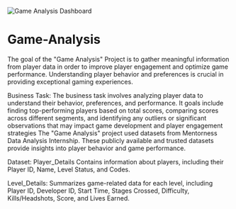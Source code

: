 
 
![Game Analysis Dashboard](https://github.com/ruthomolara/Game-Analysis/assets/140560092/3ca123a0-b311-4d43-a90a-522496c07c9b)
# Game-Analysis
The goal of the "Game Analysis" Project is to gather meaningful information from player data in order to improve player engagement and optimize game performance. Understanding player behavior and preferences is crucial in providing exceptional gaming experiences.

Business Task: The business task involves analyzing player data to understand their behavior, preferences, and performance. It goals include finding top-performing players based on total scores, comparing scores across different segments, and identifying any outliers or significant observations that may impact game development and player engagement strategies
The  "Game Analysis" project used datasets from Mentorness Data Analysis Internship. These publicly available and trusted datasets provide insights into player behavior and game performance.

Dataset: Player_Details
Contains information about players, including their Player ID, Name, Level Status, and Codes.

Level_Details: Summarizes game-related data for each level, including Player ID, Developer ID, Start Time, Stages Crossed, Difficulty, Kills/Headshots, Score, and Lives Earned.


